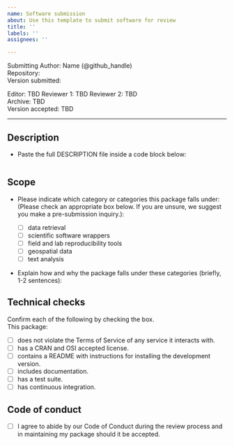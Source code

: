 ```yaml
---
name: Software submission
about: Use this template to submit software for review
title: ''
labels: ''
assignees: ''

---
```


Submitting Author: Name (@github_handle)  
Repository:   
Version submitted: 

<!--EDITORIAL-DATA: LEAVE THIS SECTION AS IT IS, will be filled by the editors-->  
Editor: <!--editor-->TBD<!--end-editor-->
Reviewer 1: <!--reviewer-1-->TBD<!--end-reviewer-1-->
Reviewer 2: <!--reviewer-2-->TBD<!--end-reviewer-2-->  
Archive: <!--archive-->TBD<!--end-archive-->  
Version accepted: <!--version-->TBD<!--end-version-->  
<!--END-OF-EDITORIAL-DATA-->  
---

## Description 

-   Paste the full DESCRIPTION file inside a code block below:

```

```


## Scope 

- Please indicate which category or categories this package falls under: (Please check an appropriate box below. If you are unsure, we suggest you make a pre-submission inquiry.):

	- [ ] data retrieval
	- [ ] scientific software wrappers
	- [ ] field and lab reproducibility tools
	- [ ] geospatial data
	- [ ] text analysis
	
- Explain how and why the package falls under these categories (briefly, 1-2 sentences):

## Technical checks

Confirm each of the following by checking the box.  
This package:

- [ ] does not violate the Terms of Service of any service it interacts with. 
- [ ] has a CRAN and OSI accepted license.
- [ ] contains a README with instructions for installing the development version.
- [ ] includes documentation.
- [ ] has a test suite.
- [ ] has continuous integration.

## Code of conduct

- [ ] I agree to abide by our Code of Conduct during the review process and in maintaining my package should it be accepted.
